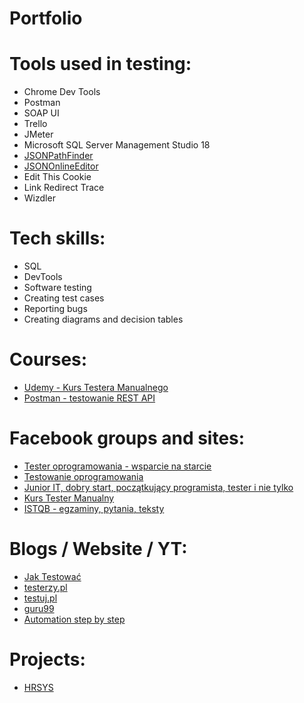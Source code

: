 # Portfolio

# Tools used in testing:

* Chrome Dev Tools
* Postman
* SOAP UI
* Trello
* JMeter
* Microsoft SQL Server Management Studio 18
* [JSONPathFinder](https://jsonpathfinder.com/)  
* [JSONOnlineEditor](https://jsoneditoronline.org) 
* Edit This Cookie
* Link Redirect Trace
* Wizdler

# Tech skills:

* SQL
* DevTools
* Software testing
* Creating test cases
* Reporting bugs
* Creating diagrams and decision tables

# Courses:

* [Udemy - Kurs Testera Manualnego](https://www.udemy.com/course/kurs-testowania-oprogramowania/learn/lecture/18697504#overview)
* [Postman - testowanie REST API](https://www.udemy.com/course/kurs-postman/learn/lecture/21761286#overview)

# Facebook groups and sites:

* [Tester oprogramowania - wsparcie na starcie](https://www.facebook.com/groups/testeroprogramowania/)
* [Testowanie oprogramowania](https://www.facebook.com/groups/TestowanieOprogramowania/?multi_permalinks=3678504718838746)
* [Junior IT, dobry start, początkujący programista, tester i nie tylko](https://www.facebook.com/groups/junioritdobrystart/?multi_permalinks=3736985749655329)
* [Kurs Tester Manualny](https://www.facebook.com/groups/246926649684135/)
* [ISTQB - egzaminy, pytania, teksty](https://www.facebook.com/groups/194288250951242/)

# Blogs / Website / YT:

* [Jak Testować](https://jaktestowac.pl/)
* [testerzy.pl](https://testerzy.pl/) 
* [testuj.pl](https://testerzy.pl/) 
* [guru99](https://www.guru99.com/software-testing.html) 
* [Automation step by step](https://www.youtube.com/channel/UCTt7pyY-o0eltq14glaG5dg) 

# Projects:

* [HRSYS](https://www.hrsys.pl/)
